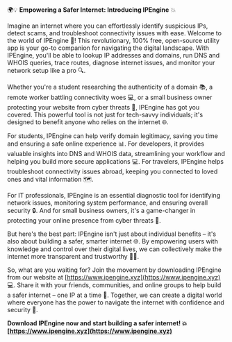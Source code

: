 🌍💡 **Empowering a Safer Internet: Introducing IPEngine** 💥

Imagine an internet where you can effortlessly identify suspicious IPs, detect scams, and troubleshoot connectivity issues with ease. Welcome to the world of IPEngine 🚀! This revolutionary, 100% free, open-source utility app is your go-to companion for navigating the digital landscape. With IPEngine, you'll be able to lookup IP addresses and domains, run DNS and WHOIS queries, trace routes, diagnose internet issues, and monitor your network setup like a pro 🔍.

Whether you're a student researching the authenticity of a domain 📚, a remote worker battling connectivity woes 💻, or a small business owner protecting your website from cyber threats 💸, IPEngine has got you covered. This powerful tool is not just for tech-savvy individuals; it's designed to benefit anyone who relies on the internet 🌐.

For students, IPEngine can help verify domain legitimacy, saving you time and ensuring a safe online experience 📊. For developers, it provides valuable insights into DNS and WHOIS data, streamlining your workflow and helping you build more secure applications 💻. For travelers, IPEngine helps troubleshoot connectivity issues abroad, keeping you connected to loved ones and vital information 🗺️.

For IT professionals, IPEngine is an essential diagnostic tool for identifying network issues, monitoring system performance, and ensuring overall security 🔒. And for small business owners, it's a game-changer in protecting your online presence from cyber threats 💪.

But here's the best part: IPEngine isn't just about individual benefits – it's also about building a safer, smarter internet 🌐. By empowering users with knowledge and control over their digital lives, we can collectively make the internet more transparent and trustworthy 🕵️‍♀️.

So, what are you waiting for? Join the movement by downloading IPEngine from our website at [https://www.ipengine.xyz](https://www.ipengine.xyz) 💻. Share it with your friends, communities, and online groups to help build a safer internet – one IP at a time 🔔. Together, we can create a digital world where everyone has the power to navigate the internet with confidence and security 🌟.

**Download IPEngine now and start building a safer internet! 💥 [https://www.ipengine.xyz](https://www.ipengine.xyz)**